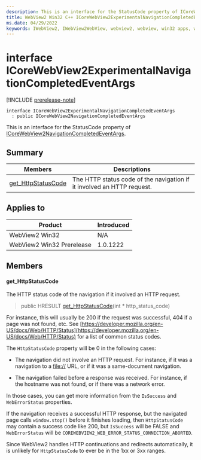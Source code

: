 ```yaml
---
description: This is an interface for the StatusCode property of ICoreWebView2NavigationCompletedEventArgs.
title: WebView2 Win32 C++ ICoreWebView2ExperimentalNavigationCompletedEventArgs
ms.date: 04/29/2022
keywords: IWebView2, IWebView2WebView, webview2, webview, win32 apps, win32, edge, ICoreWebView2, ICoreWebView2Controller, browser control, edge html, ICoreWebView2ExperimentalNavigationCompletedEventArgs
---
```


# interface ICoreWebView2ExperimentalNavigationCompletedEventArgs

[!INCLUDE [prerelease-note](../includes/prerelease-note.md)]

```
interface ICoreWebView2ExperimentalNavigationCompletedEventArgs
  : public ICoreWebView2NavigationCompletedEventArgs
```

This is an interface for the StatusCode property of [ICoreWebView2NavigationCompletedEventArgs](ICoreWebView2NavigationCompletedEventArgs.md).

## Summary

 Members                        | Descriptions
--------------------------------|---------------------------------------------
[get_HttpStatusCode](#get_httpstatuscode) | The HTTP status code of the navigation if it involved an HTTP request.

## Applies to

Product                         | Introduced
--------------------------------|---------------------------------------------
WebView2 Win32            |    N/A
WebView2 Win32 Prerelease |    1.0.1222

## Members

#### get_HttpStatusCode

The HTTP status code of the navigation if it involved an HTTP request.

> public HRESULT [get_HttpStatusCode](#get_httpstatuscode)(int * http_status_code)

For instance, this will usually be 200 if the request was successful, 404 if a page was not found, etc. See [https://developer.mozilla.org/en-US/docs/Web/HTTP/Status](https://developer.mozilla.org/en-US/docs/Web/HTTP/Status) for a list of common status codes.

The `HttpStatusCode` property will be 0 in the following cases:

* The navigation did not involve an HTTP request. For instance, if it was a navigation to a [file://](file://) URL, or if it was a same-document navigation.

* The navigation failed before a response was received. For instance, if the hostname was not found, or if there was a network error.

In those cases, you can get more information from the `IsSuccess` and `WebErrorStatus` properties.

If the navigation receives a successful HTTP response, but the navigated page calls `window.stop()` before it finishes loading, then `HttpStatusCode` may contain a success code like 200, but `IsSuccess` will be FALSE and `WebErrorStatus` will be `COREWEBVIEW2_WEB_ERROR_STATUS_CONNECTION_ABORTED`.

Since WebView2 handles HTTP continuations and redirects automatically, it is unlikely for `HttpStatusCode` to ever be in the 1xx or 3xx ranges.

